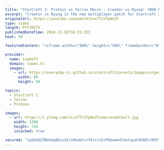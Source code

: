 ```yaml
---
title: "StarCraft 2: Protoss vs Terran Macro - Creator vs Ryung! (NEW PATCH)"
excerpt: "Creator vs Ryung in the new multiplayer patch for StarCraft 2. Subscribe for more videos: http://lowko.tv/youtube More StarCraft 2 Casts: https://goo.gl/fi5EXG  Some of the highest level Protoss vs Terran we have yet to see in StarCraft 2 now that patch 3.8 is out. In this game we see a macro focused"
originalUrl: https://youtube.com/watch?v=sTTiVTpWxZY
type: video
length: PT17M27S
publishedDateTime: 2016-11-26T16:31:35Z
heat: 50

featuredContent: "<iframe width=\"800\" height=\"500\" frameborder=\"0\" src=\"https://www.youtube.com/embed/sTTiVTpWxZY\" allow=\"accelerometer; autoplay; encrypted-media; gyroscope; picture-in-picture\" allowfullscreen></iframe>"

provider:
  name: LowkoTV
  domain: lowko.tv
  images:
    - url: https://everyday-cc.github.io/starcraft2/assets/images/organizations/lowko.tv-50x50.jpg
      width: 50
      height: 50

topics:
  - StarCraft 2
  - Terran
  - Protoss

images:
  - url: https://i.ytimg.com/vi/sTTiVTpWxZY/maxresdefault.jpg
    width: 1280
    height: 720
    isCached: true

secured: "iqSK4GZ3MaVmq8biuIk/s0VabYv+YEtxloS+PQbume45JwtspaCAhODt/RK5YEhxhd1l7x4ukhJDa5XoQ0rvzB0QpiriFAw8eABxg+97Lz9NG1CCXl4qq0iNNbZROkxXhN6FnPCvq8rr/L08IYcZnnunKGBWhtiAJzOtwd4627P/pL93V5gUHZAiVAD2ThLbkXN9FSha8cNmuRyuyE8xsyHlEYcpFJS5LQQJIRQKbLmcARnmSMvCZFKv/yE5rqDJRVKxy4XhCqzKBFva69rNeB8zQ6lYDvj5j/N573VO9LfU1toDaQXgquWV0BVBt+KjHG8WQNqVmgt5kQyjp6QA5FopClrpHNfFVaF2zDGQ0o3z8zHwR46KNEpwNQB8LLVgLj0zbwX5ozlJA2Y81HLGKmcFeCYFzYVBayS02qHthO0=;WJFbilVxlnxtA2IrX5RRmg=="
---
```



